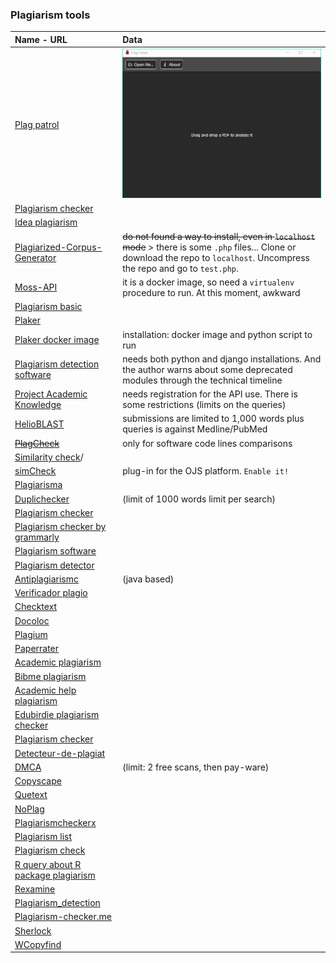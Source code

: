 ### Plagiarism tools
|Name - URL  | Data |
|:---------------|:---------------|
|[Plag patrol](https://github.com/josemmo/plagpatrol) | ![animation.gif](images/3092326125-demo.gif) |
|[Plagiarism checker](https://github.com/architshukla/Plagiarism-Checker) | |
|[Idea plagiarism](https://github.com/jatanrathod/Idea-Plagiarism) | |
|[Plagiarized-Corpus-Generator](https://github.com/FerreroJeremy/Plagiarized-Corpus-Generator) | ~~do not found a way to install, even in `localhost` mode~~ > there is some `.php` files... Clone or download the repo to `localhost`. Uncompress the repo and go to `test.php`.|
|[Moss-API](https://github.com/gitplag/moss-api) | it is a docker image, so need a `virtualenv` procedure to run. At this moment, awkward|
| [Plagiarism basic](https://github.com/frizensami/plagiarism-basic) | |
|[Plaker](https://github.com/MandarGogate/Plaker)  | |
| [Plaker docker image](https://dev.mandargogate.com/plaker)  | installation: docker image and python script to run |
|[Plagiarism detection software](https://github.com/TristanPerry/plagiarism-detection-software) | needs both python and django installations. And the author warns about some deprecated modules through the technical timeline |
|[Project Academic Knowledge](https://www.microsoft.com/en-us/research/project/academic-knowledge/) | needs registration for the API use. There is some restrictions (limits on the queries)|
|[HelioBLAST](https://helioblast.heliotext.com/)  | submissions are limited to 1,000 words plus queries is against Medline/PubMed |
|~~[PlagCheck](https://github.com/codeclassroom/PlagCheck)~~  | only for software code lines comparisons |
|[Similarity check](https://www.crossref.org/services/similarity-check)/  | |
|[simCheck](https://docs.pkp.sfu.ca/crossref-ojs-manual/en/simCheck) | plug-in for the OJS platform. `Enable it!` |
| [Plagiarisma](http://plagiarisma.net/)  | |
| [Duplichecker](https://www.duplichecker.com/) | (limit of 1000 words limit per search)|
| [Plagiarism checker](https://smallseotools.com/plagiarism-checker/) |
| [Plagiarism checker by grammarly](https://www.grammarly.com/plagiarism-checker/) | |
| [Plagiarism software](https://www.plagiarismsoftware.net/) | |
| [Plagiarism detector](https://plagiarismdetector.net/) | |
| [Antiplagiarismc](https://sourceforge.net/projects/antiplagiarismc/) | (java based) |
| [Verificador plagio](http://www.dustball.com/cs/verificador.plagio/) | |
| [Checktext](http://www.checktext.org/) | |
| [Docoloc](https://www.docoloc.de/) | |
| [Plagium](http://www.plagium.com/) | |
| [Paperrater](https://www.paperrater.com/) | |
| [Academic plagiarism](https://academicplagiarism.com/) | |
| [Bibme plagiarism](https://www.bibme.org/grammar-and-plagiarism/) | |
| [Academic help plagiarism](https://academichelp.net/check-paper-for-plagiarism/) | |
| [Edubirdie plagiarism checker](https://edubirdie.com/plagiarism-checker) | |
| [Plagiarism checker](https://searchenginereports.net/plagiarism-checker) | |
| [Detecteur-de-plagiat](https://paperleaf.ca/detecteur-de-plagiat/) | |
| [DMCA](https://www.dmca.com/scan/default.aspx) | (limit: 2 free scans, then pay-ware) |
| [Copyscape](https://www.copyscape.com/) | |
| [Quetext](https://www.quetext.com/) | |
| [NoPlag](https://noplag.com/free-plagiarism-checker/) | |
| [Plagiarismcheckerx](https://plagiarismcheckerx.com/) | |
| [Plagiarism list](https://paraphrase.projecttopics.org/free-plagiarism-checker-turnitin-alternative-software) | |
| [Plagiarism check](https://plag.co/plagiarism-check.php) |
[R query about R package plagiarism](https://www.reddit.com/r/rstats/comments/68nmbm/plagiarism_analysis_in_r/) |
| [Rexamine](http://similar.rexamine.com/) | |
| [Plagiarism_detection](https://veriguide1.cse.cuhk.edu.hk/portal/plagiarism_detection/index.jsp) | |
| [Plagiarism-checker.me](https://www.plagiarism-checker.me/) | |
| [Sherlock](https://warwick.ac.uk/fac/sci/dcs/research/ias/software/sherlock/) | | 
| [WCopyfind](https://plagiarism.bloomfieldmedia.com/software/wcopyfind/) | |
